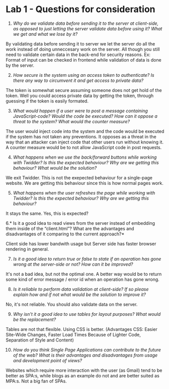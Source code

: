 # Lab 1 - Questions for consideration

1. *Why do we validate data before sending it to the server at client-side, as opposed to just letting the server validate data before using it? What we get and what we lose by it?* 

By validating data before sending it to server we let the server do all the work instead of doing unneccesary work on the server. 
All though you still need to validate certain data in the back-end for security reasons. 
Ex: Format of input can be checked in frontend while validation of data is done by the server. 

2. *How secure is the system using an access token to authenticate? Is there any way to circumvent it and get access to private data?* 

The token is somewhat secure assuming someone does not get hold of the token. 
Well you could access private data by getting the token, through guessing if the token is easily formated. 

3. *What would happen if a user were to post a message containing JavaScript-code? Would the code be executed? How can it oppose a threat to the system? What would the counter measure?* 

The user would inject code into the system and the code would be executed if the system has not taken any preventions. 
It opposes as a threat in the way that an attacker can inject code that other users run without knowing it. 
A counter measure would be to not allow JavaScript code in post requests. 

4. *What happens when we use the back/forward buttons while working with Twidder? Is this the expected behaviour? Why are we getting this behaviour? What would be the solution?* 

We exit Twidder. This is not the exepected behaviour for a single-page website. 
We are getting this behaviour since this is how normal pages work. 

5. *What happens when the user refreshes the page while working with Twidder? Is this the expected behaviour? Why are we getting this behaviour?* 

It stays the same. Yes, this is expected? 

6.* Is it a good idea to read views from the server instead of embedding them inside of the “client.html”? What are the advantages and disadvantages of it comparing to the current approach?* 

Client side has lower bandwith usage but Server side has faster browser rendering in general. 

7. *Is it a good idea to return true or false to state if an operation has gone wrong at the server-side or not? How can it be improved?* 

It's not a bad idea, but not the optimal one. A better way would be to return some kind of error message / error id when an operation has gone wrong. 

8. *Is it reliable to perform data validation at client-side? If so please explain how and if not what would be the solution to improve it?* 

No, it's not reliable. You should also validate data on the server. 

9. *Why isn’t it a good idea to use tables for layout purposes? What would be the replacement?* 

Tables are not that flexible. Using CSS is better. (Advantages CSS: Easier Site-Wide Changes, Faster Load Times Because of Lighter Code, Separation of Style and Content) 

10. *How do you think Single Page Applications can contribute to the future of the web? What is their advantages and disadvantages from usage and development point of views?* 

Websites which require more interaction with the user (as Gmail) tend to be better as SPA:s, while blogs as an example do not and are better suited as MPA:s. 
Not a big fan of SPAs.